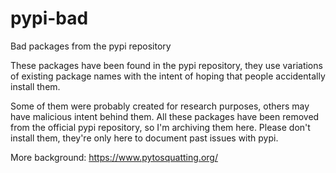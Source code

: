 # pypi-bad
Bad packages from the pypi repository

These packages have been found in the pypi repository, they use variations of existing
package names with the intent of hoping that people accidentally install them.

Some of them were probably created for research purposes, others may have malicious
intent behind them. All these packages have been removed from the official pypi
repository, so I'm archiving them here. Please don't install them, they're only
here to document past issues with pypi.

More background: https://www.pytosquatting.org/
